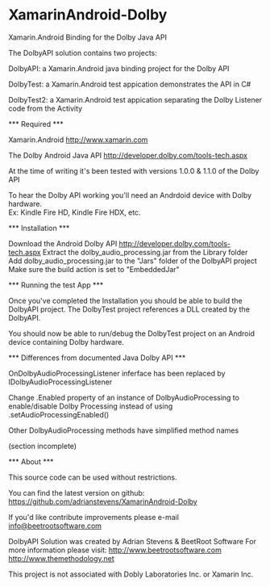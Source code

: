 XamarinAndroid-Dolby
====================

Xamarin.Android Binding for the Dolby Java API

The DolbyAPI solution contains two projects:

DolbyAPI: a Xamarin.Android java binding project for the Dolby API 

DolbyTest: a Xamarin.Android test appication demonstrates the API in C#

DolbyTest2: a Xamarin.Android test appication separating the Dolby Listener code from the Activity

*** Required ***

Xamarin.Android http://www.xamarin.com 

The Dolby Android Java API http://developer.dolby.com/tools-tech.aspx

At the time of writing it's been tested with versions 1.0.0 & 1.1.0 of the Dolby API

To hear the Dolby API working you'll need an Andrdoid device with Dolby hardware.  
Ex: Kindle Fire HD, Kindle Fire HDX, etc.

*** Installation ***

Download the Android Dolby API http://developer.dolby.com/tools-tech.aspx
Extract the dolby_audio_processing.jar from the Library folder
Add dolby_audio_processing.jar to the "Jars" folder of the DolbyAPI project
Make sure the build action is set to "EmbeddedJar"

*** Running the test App ***

Once you've completed the Installation you should be able to build the DolbyAPI project. 
The DolbyTest project references a DLL created by the DolbyAPI.

You should now be able to run/debug the DolbyTest project on an Android device containing Dolby hardware.

*** Differences from documented Java Dolby API ***

OnDolbyAudioProcessingListener inferface has been replaced by IDolbyAudioProcessingListener

Change .Enabled property of an instance of DolbyAudioProcessing to enable/disable Dolby Processing instead of using .setAudioProcessingEnabled()

Other DolbyAudioProcessing methods have simplified method names

(section incomplete)

*** About ***

This source code can be used without restrictions.

You can find the latest version on github:
https://github.com/adrianstevens/XamarinAndroid-Dolby

If you'd like contribute improvements please e-mail info@beetrootsoftware.com 

DolbyAPI Solution was created by Adrian Stevens & BeetRoot Software
For more information please visit:
http://www.beetrootsoftware.com
http://www.themethodology.net

This project is not associated with Dobly Laboratories Inc. or Xamarin Inc.


